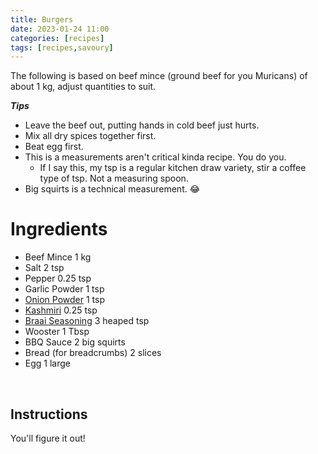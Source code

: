 ```yaml
---
title: Burgers
date: 2023-01-24 11:00
categories: [recipes]
tags: [recipes,savoury]
---
```


The following is based on beef mince (ground beef for you Muricans) of about 1 kg, adjust quantities to suit.

***Tips***

- Leave the beef out, putting hands in cold beef just hurts.
- Mix all dry spices together first.
- Beat egg first.
- This is a measurements aren't critical kinda recipe. You do you.
  - If I say this, my tsp is a regular kitchen draw variety, stir a coffee type of tsp. Not a measuring spoon.
- Big squirts is a technical measurement. 😂


# Ingredients

- Beef Mince 1 kg
- Salt 2 tsp
- Pepper 0.25 tsp
- Garlic Powder 1 tsp
- [Onion Powder](https://leenaspices.co.nz/products/onion-powder) 1 tsp
- [Kashmiri](https://leenaspices.co.nz/products/chilli-kashmiri-ground) 0.25 tsp
- [Braai Seasoning](https://leenaspices.co.nz/products/braai-seasoning-leena-spices-product?_pos=1&_sid=5eb6b10b4&_ss=r) 3 heaped tsp
- Wooster 1 Tbsp
- BBQ Sauce 2 big squirts
- Bread (for breadcrumbs) 2 slices
- Egg 1 large

<br>

## Instructions

You'll figure it out!
